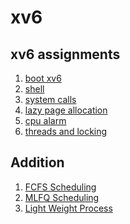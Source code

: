 xv6
==========================================================
## xv6 assignments
1. [boot xv6](https://github.com/qkenr7895/xv6/wiki/1.-boot-xv6)
2. [shell](https://github.com/qkenr7895/xv6/wiki/2.-shell)
3. [system calls](https://github.com/qkenr7895/xv6/wiki/3.-system-calls)
4. [lazy page allocation](https://github.com/qkenr7895/xv6/wiki/4.-lazy-page-allocation)
5. [cpu alarm](https://github.com/qkenr7895/xv6/wiki/5.-CPU-alarm)
6. [threads and locking](https://github.com/qkenr7895/xv6/wiki/6.-threads-and-locking)

## Addition
1. [FCFS Scheduling](https://github.com/qkenr7895/xv6/wiki/Additions-1.-FCFS-Scheduling)
2. [MLFQ Scheduling](https://github.com/qkenr7895/xv6/wiki/Additions-2.-MLFQ-Scheduling)
3. [Light Weight Process](https://github.com/qkenr7895/xv6/wiki/Additions-3.-LWP)

